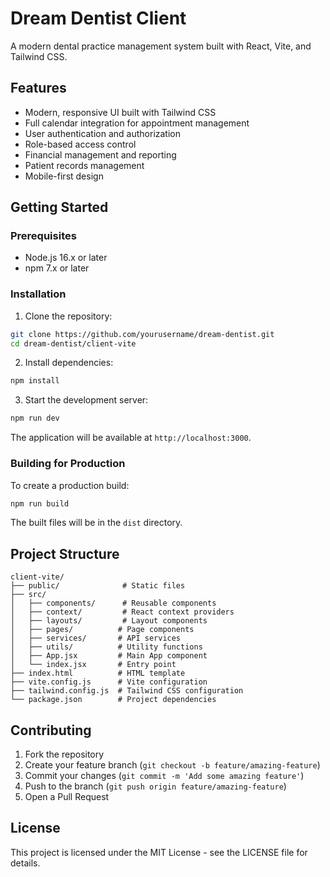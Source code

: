 # Dream Dentist Client

A modern dental practice management system built with React, Vite, and Tailwind CSS.

## Features

- Modern, responsive UI built with Tailwind CSS
- Full calendar integration for appointment management
- User authentication and authorization
- Role-based access control
- Financial management and reporting
- Patient records management
- Mobile-first design

## Getting Started

### Prerequisites

- Node.js 16.x or later
- npm 7.x or later

### Installation

1. Clone the repository:
```bash
git clone https://github.com/yourusername/dream-dentist.git
cd dream-dentist/client-vite
```

2. Install dependencies:
```bash
npm install
```

3. Start the development server:
```bash
npm run dev
```

The application will be available at `http://localhost:3000`.

### Building for Production

To create a production build:

```bash
npm run build
```

The built files will be in the `dist` directory.

## Project Structure

```
client-vite/
├── public/              # Static files
├── src/
│   ├── components/      # Reusable components
│   ├── context/         # React context providers
│   ├── layouts/         # Layout components
│   ├── pages/          # Page components
│   ├── services/       # API services
│   ├── utils/          # Utility functions
│   ├── App.jsx         # Main App component
│   └── index.jsx       # Entry point
├── index.html          # HTML template
├── vite.config.js      # Vite configuration
├── tailwind.config.js  # Tailwind CSS configuration
└── package.json        # Project dependencies
```

## Contributing

1. Fork the repository
2. Create your feature branch (`git checkout -b feature/amazing-feature`)
3. Commit your changes (`git commit -m 'Add some amazing feature'`)
4. Push to the branch (`git push origin feature/amazing-feature`)
5. Open a Pull Request

## License

This project is licensed under the MIT License - see the LICENSE file for details.
